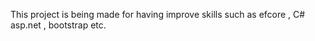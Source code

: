 This project is being made for having improve skills such as efcore , C# asp.net , bootstrap etc.  
